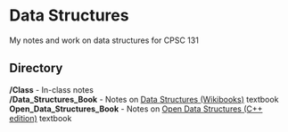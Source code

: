 # Data Structures

My notes and work on data structures for CPSC 131

## Directory
**/Class** - In-class notes\
**/Data_Structures_Book** - Notes on [Data Structures (Wikibooks)](https://en.m.wikibooks.org/wiki/Data_Structures) textbook\
**Open_Data_Structures_Book** - Notes on [Open Data Structures (C++ edition)](https://opendatastructures.org/) textbook
